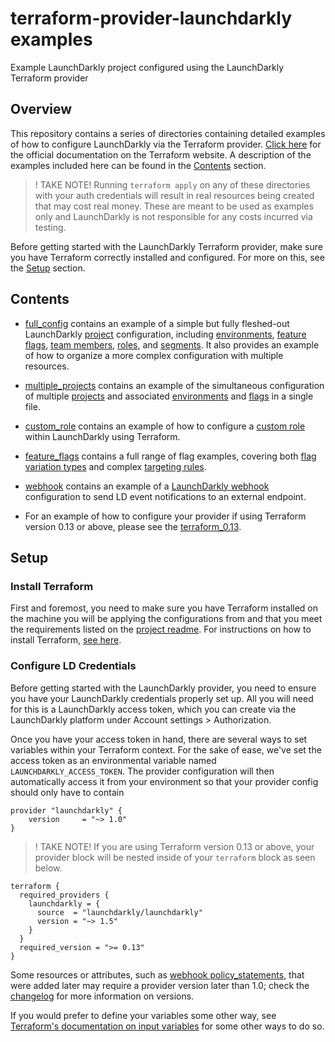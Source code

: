 # terraform-provider-launchdarkly examples

Example LaunchDarkly project configured using the LaunchDarkly Terraform provider

## Overview

This repository contains a series of directories containing detailed examples of how to configure LaunchDarkly via the Terraform provider. [Click here](https://www.terraform.io/docs/providers/launchdarkly/index.html) for the official documentation on the Terraform website. A description of the examples included here can be found in the [Contents](#contents) section.

> ! TAKE NOTE! Running `terraform apply` on any of these directories with your auth credentials will result in real resources being created that may cost real money. These are meant to be used as examples only and LaunchDarkly is not responsible for any costs incurred via testing.

Before getting started with the LaunchDarkly Terraform provider, make sure you have Terraform correctly installed and configured. For more on this, see the [Setup](#setup) section.

## Contents

- [full_config](./full_config) contains an example of a simple but fully fleshed-out LaunchDarkly [project](https://docs.launchdarkly.com/home/managing-flags/projects) configuration, including [environments](https://docs.launchdarkly.com/home/managing-flags/environments), [feature flags](https://docs.launchdarkly.com/home/managing-flags), [team members](https://docs.launchdarkly.com/home/account-security/managing-your-team), [roles](https://docs.launchdarkly.com/home/account-security/custom-roles), and [segments](https://docs.launchdarkly.com/home/managing-users/segments). It also provides an example of how to organize a more complex configuration with multiple resources.
- [multiple_projects](./multiple_projects) contains an example of the simultaneous configuration of multiple [projects](https://docs.launchdarkly.com/home/managing-flags/projects) and associated [environments](https://docs.launchdarkly.com/home/managing-flags/environments) and [flags](https://docs.launchdarkly.com/home/managing-flags) in a single file.
- [custom_role](./custom_role) contains an example of how to configure a [custom role](https://docs.launchdarkly.com/home/account-security/custom-roles) within LaunchDarkly using Terraform.
- [feature_flags](./feature_flags) contains a full range of flag examples, covering both [flag variation types](https://docs.launchdarkly.com/home/managing-flags/flag-variations) and complex [targeting rules](https://docs.launchdarkly.com/home/managing-flags/targeting-users).
- [webhook](./webhook) contains an example of a [LaunchDarkly webhook](https://docs.launchdarkly.com/integrations/webhooks) configuration to send LD event notifications to an external endpoint.

- For an example of how to configure your provider if using Terraform version 0.13 or above, please see the [terraform_0.13](./terraform_0.13).

## Setup

### Install Terraform

First and foremost, you need to make sure you have Terraform installed on the machine you will be applying the configurations from and that you meet the requirements listed on the [project readme](https://github.com/launchdarkly/terraform-provider-launchdarkly#requirements). For instructions on how to install Terraform, [see here](https://learn.hashicorp.com/terraform/getting-started/install.html).

### Configure LD Credentials

Before getting started with the LaunchDarkly provider, you need to ensure you have your LaunchDarkly credentials properly set up. All you will need for this is a LaunchDarkly access token, which you can create via the LaunchDarkly platform under Account settings > Authorization.

Once you have your access token in hand, there are several ways to set variables within your Terraform context. For the sake of ease, we've set the access token as an environmental variable named `LAUNCHDARKLY_ACCESS_TOKEN`. The provider configuration will then automatically access it from your environment so that your provider config should only have to contain

```
provider "launchdarkly" {
    version     = "~> 1.0"
}
```

> ! TAKE NOTE! If you are using Terraform version 0.13 or above, your provider block will be nested inside of your `terraform` block as seen below.

```
terraform {
  required_providers {
    launchdarkly = {
      source  = "launchdarkly/launchdarkly"
      version = "~> 1.5"
    }
  }
  required_version = ">= 0.13"
}
```

Some resources or attributes, such as [webhook policy_statements](./webhook/example.tf), that were added later may require a provider version later than 1.0; check the [changelog](https://github.com/launchdarkly/terraform-provider-launchdarkly/blob/master/CHANGELOG.md) for more information on versions.

If you would prefer to define your variables some other way, see [Terraform's documentation on input variables](https://learn.hashicorp.com/terraform/getting-started/variables) for some other ways to do so.
